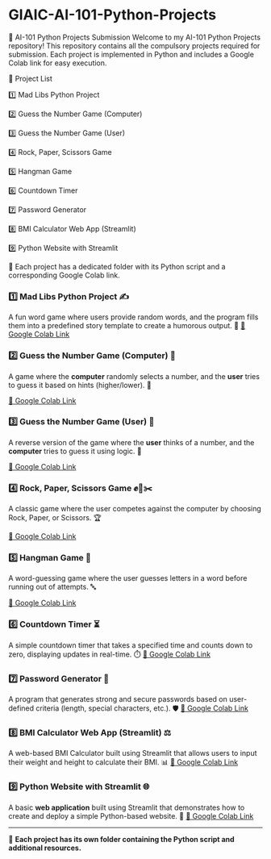 # GIAIC-AI-101-Python-Projects

🚀 AI-101 Python Projects Submission
Welcome to my AI-101 Python Projects repository! This repository contains all the compulsory projects required for submission. Each project is implemented in Python and includes a Google Colab link for easy execution.

📌 Project List

1️⃣ Mad Libs Python Project

2️⃣ Guess the Number Game (Computer)

3️⃣ Guess the Number Game (User)

4️⃣ Rock, Paper, Scissors Game

5️⃣ Hangman Game

6️⃣ Countdown Timer

7️⃣ Password Generator

8️⃣ BMI Calculator Web App (Streamlit)

9️⃣ Python Website with Streamlit

🔗 Each project has a dedicated folder with its Python script and a corresponding Google Colab link.

### 1️⃣ Mad Libs Python Project ✍️
A fun word game where users provide random words, and the program fills them into a predefined story template to create a humorous output. 🤣
[🔗 Google Colab Link](https://colab.research.google.com/drive/1FXJa2ySXjhOtTobROo39_MS9N8uB4aOJ?usp=sharing)

### 2️⃣ Guess the Number Game (Computer) 🎲
A game where the **computer** randomly selects a number, and the **user** tries to guess it based on hints (higher/lower). 🔢

[🔗 Google Colab Link](https://colab.research.google.com/drive/13tf0H5OrzJLkMsesmFlCti7HDWnycd9q?usp=sharing)

### 3️⃣ Guess the Number Game (User) 🧠
A reverse version of the game where the **user** thinks of a number, and the **computer** tries to guess it using logic. 🤔

[🔗 Google Colab Link](https://colab.research.google.com/drive/1e7jxpWc7tJGPB8bkztg6bcCr2CV4o1L5?usp=sharing)

### 4️⃣ Rock, Paper, Scissors Game ✊📄✂️
A classic game where the user competes against the computer by choosing Rock, Paper, or Scissors. 🏆

[🔗 Google Colab Link](https://colab.research.google.com/drive/1LVozjAx71M0Li9qAJUiTs5xCtCGTSh_C?usp=sharing)

### 5️⃣ Hangman Game 🏹
A word-guessing game where the user guesses letters in a word before running out of attempts. 🔤

[🔗 Google Colab Link](https://colab.research.google.com/drive/13hAYYoNFpIyjlZjhZvRPNbcXZmflvtGi?usp=sharing)

### 6️⃣ Countdown Timer ⏳
A simple countdown timer that takes a specified time and counts down to zero, displaying updates in real-time. ⏱️
[🔗 Google Colab Link](PUT_YOUR_COLAB_LINK_HERE)

### 7️⃣ Password Generator 🔐
A program that generates strong and secure passwords based on user-defined criteria (length, special characters, etc.). 🛡️
[🔗 Google Colab Link](PUT_YOUR_COLAB_LINK_HERE)

### 8️⃣ BMI Calculator Web App (Streamlit) ⚖️
A web-based BMI Calculator built using Streamlit that allows users to input their weight and height to calculate their BMI. 📊
[🔗 Google Colab Link](PUT_YOUR_COLAB_LINK_HERE)

### 9️⃣ Python Website with Streamlit 🌐
A basic **web application** built using Streamlit that demonstrates how to create and deploy a simple Python-based website. 🚀
[🔗 Google Colab Link](PUT_YOUR_COLAB_LINK_HERE)

---
🔗 **Each project has its own folder containing the Python script and additional resources.**

